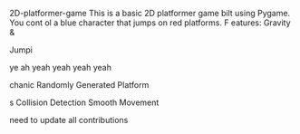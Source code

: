 



     



 2D-platformer-game
This is a basic 2D platformer game 
bilt using Pygame. You cont
ol a blue 
character that jumps on red platforms.
F
eatures: Gravity &amp;



Jumpi


ye ah yeah yeah yeah yeah



chanic Randomly Generated Platform

s Collision Detection  Smooth Movement


need  to update all contributions 



 